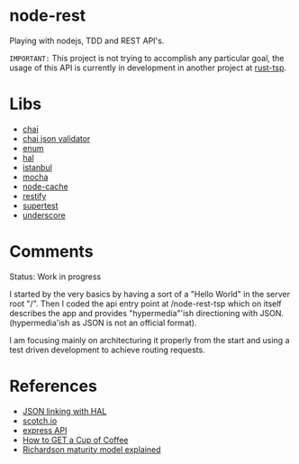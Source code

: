 node-rest
==========

Playing with nodejs, TDD and REST API's.

`IMPORTANT:` This project is not trying to accomplish any particular goal, the usage of this API is currently in development in another project at <a href="https://github.com/JoaoHenriquePereira/rust-tsp">rust-tsp</a>.

# Libs

* <a href="http://chaijs.com/">chai</a>
* <a href="http://chaijs.com/plugins/chai-json-schema">chai json validator</a>
* <a href="https://www.npmjs.com/package/enum">enum</a>
* <a href="https://www.npmjs.com/package/hal">hal</a>
* <a href="https://www.npmjs.com/package/istanbul">istanbul</a>
* <a href="http://mochajs.org/">mocha</a>
* <a href="https://www.npmjs.com/package/node-cache">node-cache</a>
* <a href="http://mcavage.me/node-restify/">restify</a>
* <a href="https://github.com/visionmedia/supertest">supertest</a>
* <a href="http://underscorejs.org/">underscore</a>

# Comments

Status: Work in progress

I started by the very basics by having a sort of a "Hello World" in the server root "/". Then I coded the api entry point at /node-rest-tsp which on itself describes the app and provides "hypermedia"'ish directioning with JSON. (hypermedia'ish as JSON is not an official format).

I am focusing mainly on architecturing it properly from the start and using a test driven development to achieve routing requests.

# References

* <a href="http://blog.stateless.co/post/13296666138/json-linking-with-hal">JSON linking with HAL</a>
* <a href="https://scotch.io/">scotch.io</a>
* <a href="https://github.com/jedwood/express-for-APIs/blob/master/server.js">express API</a>
* <a href="http://www.infoq.com/articles/webber-rest-workflow">How to GET a Cup of Coffee</a>
* <a href="http://martinfowler.com/articles/richardsonMaturityModel.html">Richardson maturity model explained</a>
